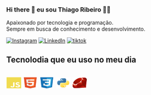 ### Hi there :rocket: eu sou Thiago Ribeiro 🙋‍♂️
Apaixonado por tecnologia e programação.
<br>
Sempre em busca de conhecimento e desenvolvimento.



[![Instagram](https://img.shields.io/badge/Instagram-E4405F?style=for-the-badge&logo=instagram&logoColor=white)](https://Instagram.com/thiiago.code)
[![LinkedIn](https://img.shields.io/badge/LinkedIn-0077B5?style=for-the-badge&logo=linkedin&logoColor=white)](https://linkedIn.com/in/thiagoribeiro-dev)
[![tiktok](https://img.shields.io/badge/TikTok-000000?style=for-the-badge&logo=tiktok&logoColor=white)](https://tiktok.com/thiiago.code)


## Tecnolodia que eu uso no meu dia
<div style="display: inline_block"><br>
  <img align="center" alt="Rafa-Js" height="30" width="40" src="https://raw.githubusercontent.com/devicons/devicon/master/icons/javascript/javascript-plain.svg">
<img align="center" alt="Rafa-HTML" height="30" width="40" src="https://raw.githubusercontent.com/devicons/devicon/master/icons/html5/html5-original.svg">
<img align="center" alt="Rafa-CSS" height="30" width="40" src="https://raw.githubusercontent.com/devicons/devicon/master/icons/css3/css3-original.svg">
<img align="center" alt="Rafa-Python" height="30" width="40" src="https://raw.githubusercontent.com/devicons/devicon/master/icons/python/python-original.svg">
<img align="center" alt="Rafa-ruby" height="30" width="40" src="https://raw.githubusercontent.com/devicons/devicon/master/icons/ruby/ruby-original.svg">
</div>
